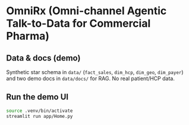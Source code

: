 # OmniRx (Omni-channel Agentic Talk-to-Data for Commercial Pharma)

## Data & docs (demo)
Synthetic star schema in `data/` (`fact_sales`, `dim_hcp`, `dim_geo`, `dim_payer`) and two demo docs in `data/docs/` for RAG. No real patient/HCP data.

## Run the demo UI
```bash
source .venv/bin/activate
streamlit run app/Home.py
```